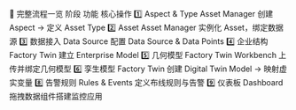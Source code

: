 🔁 完整流程一览
阶段	功能	核心操作
1️⃣ Aspect & Type	Asset Manager	创建 Aspect → 定义 Asset Type
2️⃣ Asset	Asset Manager	实例化 Asset，绑定数据源
3️⃣ 数据接入	Data Source	配置 Data Source & Data Points
4️⃣ 企业结构	Factory Twin	建立 Enterprise Model
5️⃣ 几何模型	Factory Twin Workbench	上传并绑定几何模型
6️⃣ 孪生模型	Factory Twin	创建 Digital Twin Model → 映射虚实变量
8️⃣ 告警规则	Rules & Events	定义布线规则与告警
9️⃣ 仪表板	Dashboard	拖拽数据组件搭建监控应用